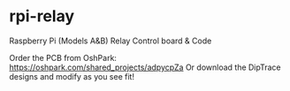 rpi-relay
=========

Raspberry Pi (Models A&amp;B) Relay Control board &amp; Code

Order the PCB from OshPark: https://oshpark.com/shared_projects/adpycpZa
Or download the DipTrace designs and modify as you see fit!
